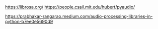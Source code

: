 

https://librosa.org/
https://people.csail.mit.edu/hubert/pyaudio/




https://prabhakar-rangarao.medium.com/audio-processing-libraries-in-python-b7ee0e5690d9